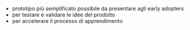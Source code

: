 - prototipo più semplificato possibile da presentare agli early adopters
- per testare e validare le idee del prodotto
- per accelerare il processo di apprendimento